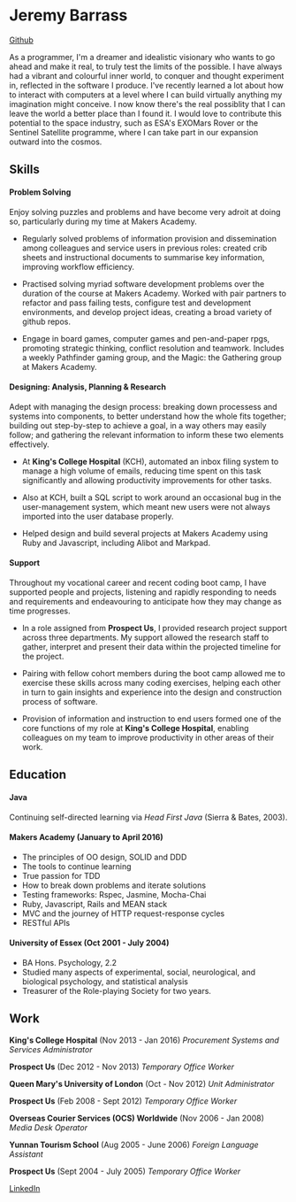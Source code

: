 # Jeremy Barrass

[Github](https://github.com/Jeremy-Barrass)

As a programmer, I'm a dreamer and idealistic visionary who wants to go ahead and make it real, to truly test the limits of the possible.  I have always had a vibrant and colourful inner world, to conquer and thought experiment in, reflected in the software I produce.  I've recently learned a lot about how to interact with computers at a level where I can build virtually anything my imagination might conceive.  I now know there's the real possiblity that I can leave the world a better place than I found it.  I would love to contribute this potential to the space industry, such as ESA's EXOMars Rover or the Sentinel Satellite programme, where I can take part in our expansion outward into the cosmos.

## Skills

#### Problem Solving

Enjoy solving puzzles and problems and have become very adroit at doing so, particularly during my time	at Makers Academy.

* Regularly solved problems of information provision and dissemination among colleagues and service users in previous roles: created crib sheets and instructional documents to summarise key information, improving workflow efficiency.

* Practised solving myriad software development problems over the duration of the course at Makers Academy.  Worked with pair partners to refactor and pass failing tests, configure test and development environments, and develop project ideas, creating a broad variety of github repos.

* Engage in board games, computer games and pen-and-paper rpgs, promoting strategic thinking, conflict resolution and teamwork.  Includes a weekly Pathfinder gaming group, and the Magic: the Gathering group at Makers Academy.

#### Designing: Analysis, Planning & Research

Adept with managing the design process: breaking down processess and systems into components, to better understand how the whole fits together; building out step-by-step to achieve a goal, in a way others may easily follow; and gathering the relevant information to inform these two elements effectively.

* At **King's College Hospital** (KCH), automated an inbox filing system to manage a high volume of emails, reducing time spent on this task significantly and allowing productivity improvements for other tasks.

* Also at KCH, built a SQL script to work around an occasional bug in the user-management system, which meant new users were not always imported into the user database properly.

* Helped design and build several projects at Makers Academy using Ruby and Javascript, including Alibot and Markpad.

#### Support

Throughout my vocational career and recent coding boot camp, I have supported people and projects, listening and rapidly responding to needs and requirements and endeavouring to anticipate how they may change as time progresses.

* In a role assigned from **Prospect Us**, I provided research project support across three departments.  My support allowed the research staff to gather, interpret and present their data within the projected timeline for the project.

* Pairing with fellow cohort members during the boot camp allowed me to exercise these skills across many coding exercises, helping each other in turn to gain insights and experience into the design and construction process of software.

* Provision of information and instruction to end users formed one of the core functions of my role at **King's College Hospital**, enabling colleagues on my team to improve productivity in other areas of their work.


## Education

#### Java

Continuing self-directed learning via _Head First Java_ (Sierra & Bates, 2003).

#### Makers Academy (January to April 2016)

* The principles of OO design, SOLID and DDD
* The tools to continue learning
* True passion for TDD
* How to break down problems and iterate solutions
* Testing frameworks: Rspec, Jasmine, Mocha-Chai
* Ruby, Javascript, Rails and MEAN stack
* MVC and the journey of HTTP request-response cycles
* RESTful APIs

#### University of Essex (Oct 2001 - July 2004)

* BA Hons. Psychology, 2.2
* Studied many aspects of experimental, social, neurological, and biological  psychology, and statistical analysis
* Treasurer of the Role-playing Society for two years.

## Work

**King's College Hospital** (Nov 2013 - Jan 2016)
_Procurement Systems and Services Administrator_

**Prospect Us** (Dec 2012 - Nov 2013)
_Temporary Office Worker_

**Queen Mary's University of London** (Oct - Nov 2012)
_Unit Administrator_

**Prospect Us** (Feb 2008 - Sept 2012)
_Temporary Office Worker_

**Overseas Courier Services (OCS) Worldwide** (Nov 2006 - Jan 2008)
_Media Desk Operator_

**Yunnan Tourism School** (Aug 2005 - June 2006)
_Foreign Language Assistant_

**Prospect Us** (Sept 2004 - July 2005)
_Temporary Office Worker_

[LinkedIn](https://uk.linkedin.com/in/jeremy-barrass-02237345)
